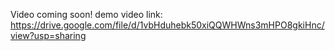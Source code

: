 Video coming soon!
demo video link: https://drive.google.com/file/d/1vbHduhebk50xiQQWHWns3mHPO8gkiHnc/view?usp=sharing
